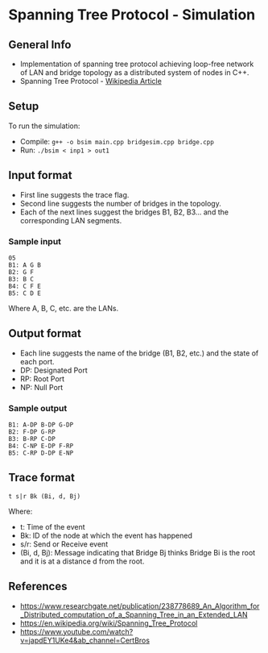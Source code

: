 # Spanning Tree Protocol - Simulation
## General Info
- Implementation of spanning tree protocol achieving loop-free network of LAN and bridge topology as a distributed system of nodes in C++.
- Spanning Tree Protocol - [Wikipedia Article](https://en.wikipedia.org/wiki/Spanning_Tree_Protocol)

## Setup
To run the simulation:
- Compile:  ```g++ -o bsim main.cpp bridgesim.cpp bridge.cpp```
- Run:      ```./bsim < inp1 > out1```

## Input format
- First line suggests the trace flag.
- Second line suggests the number of bridges in the topology.
- Each of the next lines suggest the bridges B1, B2, B3... and the corresponding LAN segments.
### Sample input
```
05
B1: A G B
B2: G F
B3: B C
B4: C F E
B5: C D E
```
Where A, B, C, etc. are the LANs.

## Output format
- Each line suggests the name of the bridge (B1, B2, etc.) and the state of each port.
- DP: Designated Port
- RP: Root Port
- NP: Null Port

### Sample output
```
B1: A-DP B-DP G-DP
B2: F-DP G-RP
B3: B-RP C-DP
B4: C-NP E-DP F-RP
B5: C-RP D-DP E-NP
```


## Trace format
```
t s|r Bk (Bi, d, Bj)
```
Where:
- t:           Time of the event
- Bk:          ID of the node at which the event has happened
- s/r:         Send or Receive event
- (Bi, d, Bj): Message indicating that Bridge Bj thinks Bridge Bi is the root and it is at a distance d from the root.

## References
- https://www.researchgate.net/publication/238778689_An_Algorithm_for_Distributed_computation_of_a_Spanning_Tree_in_an_Extended_LAN
- https://en.wikipedia.org/wiki/Spanning_Tree_Protocol
- https://www.youtube.com/watch?v=japdEY1UKe4&ab_channel=CertBros

